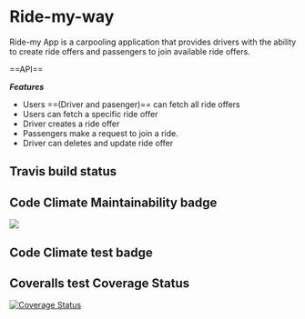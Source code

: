 # Ride-my-way

Ride-my App is a carpooling application that provides drivers with the ability to create ride offers and passengers to join available ride offers.

==API==

***Features***

 * Users ==(Driver and pasenger)== can fetch all ride offers
 * Users  can fetch a specific ride offer
 * Driver creates a ride offer
 * Passengers make a request to join a ride.
 * Driver can deletes and update ride offer

## Travis build status



## Code Climate Maintainability badge

<a href="https://codeclimate.com/github/Toskgreg/ridemyway_final/maintainability"><img src="https://api.codeclimate.com/v1/badges/c7a237f8f2571998a995/maintainability" /></a>

## Code Climate test badge




## Coveralls test Coverage Status

<a href='https://coveralls.io/github/Toskgreg/ridemyway_final?branch=develop'><img src='https://coveralls.io/repos/github/Toskgreg/ridemyway_final/badge.svg?branch=develop' alt='Coverage Status' /></a>

